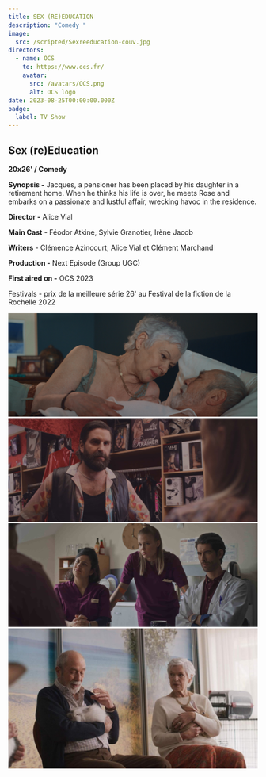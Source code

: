 ```yaml
---
title: SEX (RE)EDUCATION
description: "Comedy "
image:
  src: /scripted/Sexreeducation-couv.jpg
directors:
  - name: OCS
    to: https://www.ocs.fr/
    avatar:
      src: /avatars/OCS.png
      alt: OCS logo
date: 2023-08-25T00:00:00.000Z
badge:
  label: TV Show
---
```


## Sex (re)Education

**20x26' / Comedy**

**Synopsis -** Jacques, a pensioner has been placed by his daughter in a retirement home. When he thinks his life is over, he meets Rose and embarks on a passionate and lustful affair, wrecking havoc in the residence.

**Director -** Alice Vial

**Main Cast** - Féodor Atkine, Sylvie Granotier, Irène Jacob

**Writers** - Clémence Azincourt, Alice Vial et Clément Marchand

**Production -** Next Episode (Group UGC)

**First aired on -** OCS 2023

Festivals - prix de la meilleure série 26' au Festival de la fiction de la Rochelle 2022

![7eciel3.jpeg](/scripted/7eciel3.jpeg)![7eciel2.jpeg](/scripted/7eciel2.jpeg)![7eciel4.jpeg](/scripted/7eciel4.jpeg)![Septieme-Ciel.jpg](/scripted/Septieme-Ciel.jpg)
